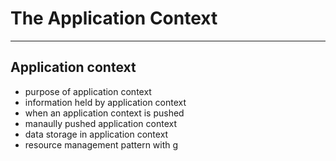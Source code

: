 <!-- bg=white fg=black -->

# The Application Context

---

## Application context

- purpose of application context
- information held by application context
- when an application context is pushed
- manaully pushed application context
- data storage in application context
- resource management pattern with g
